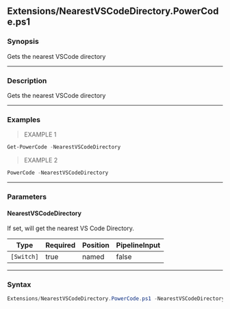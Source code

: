 Extensions/NearestVSCodeDirectory.PowerCode.ps1
-----------------------------------------------




### Synopsis
Gets the nearest VSCode directory



---


### Description

Gets the nearest VSCode directory



---


### Examples
> EXAMPLE 1

```PowerShell
Get-PowerCode -NearestVSCodeDirectory
```
> EXAMPLE 2

```PowerShell
PowerCode -NearestVSCodeDirectory
```


---


### Parameters
#### **NearestVSCodeDirectory**

If set, will get the nearest VS Code Directory.






|Type      |Required|Position|PipelineInput|
|----------|--------|--------|-------------|
|`[Switch]`|true    |named   |false        |





---


### Syntax
```PowerShell
Extensions/NearestVSCodeDirectory.PowerCode.ps1 -NearestVSCodeDirectory [<CommonParameters>]
```
